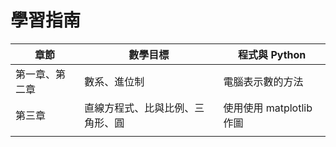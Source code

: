 # 學習指南

| 章節      | 數學目標             | 程式與 Python         |
| ------- | ---------------- | ------------------ |
| 第一章、第二章 | 數系、進位制           | 電腦表示數的方法           |
| 第三章     | 直線方程式、比與比例、三角形、圓 | 使用使用 matplotlib 作圖 |
|         |                  |                    |
